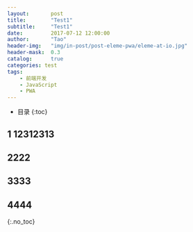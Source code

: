 ```yaml
---
layout:       post
title:        "Test1"
subtitle:     "Test1"
date:         2017-07-12 12:00:00
author:       "Tao"
header-img:   "img/in-post/post-eleme-pwa/eleme-at-io.jpg"
header-mask:  0.3
catalog:      true
categories: test
tags:
    - 前端开发
    - JavaScript
    - PWA
---
```

* 目录
{:toc}
## 1 12312313 

## 2222

## 3333

## 4444
 {:.no_toc}


